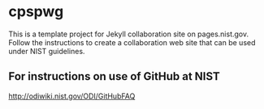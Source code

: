 # cpspwg

This is a template project for Jekyll collaboration site on pages.nist.gov. Follow the instructions to create a collaboration web site that can be used under NIST guidelines.

## For instructions on use of GitHub at NIST

http://odiwiki.nist.gov/ODI/GitHubFAQ


